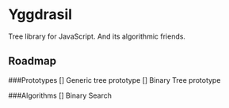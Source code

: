 Yggdrasil
=========

Tree library for JavaScript. And its algorithmic friends.


Roadmap
-------

###Prototypes
[] Generic tree prototype
[] Binary Tree prototype


###Algorithms
[] Binary Search
